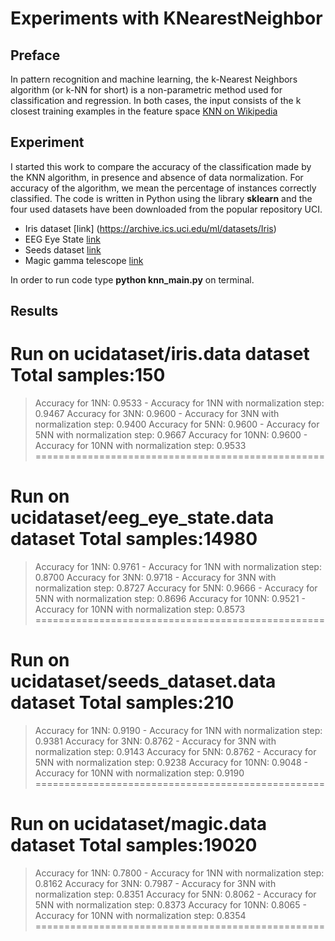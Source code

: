 # Experiments with KNearestNeighbor #

## Preface ##
In pattern recognition and machine learning, the k-Nearest Neighbors algorithm (or k-NN for short) is a non-parametric method used for classification and regression. In both cases, the input consists of the k closest training examples in the feature space
[KNN on Wikipedia](https://en.wikipedia.org/wiki/K-nearest_neighbors_algorithm)

## Experiment ##
I started this work to compare the accuracy of the classification made by the KNN algorithm, in presence and absence of data normalization. For accuracy of the algorithm, we mean the percentage of instances correctly classified.
The code is written in Python using the library **sklearn** and the four used datasets have been downloaded from the popular repository UCI. 
* Iris dataset [link] (https://archive.ics.uci.edu/ml/datasets/Iris)
* EEG Eye State [link](https://archive.ics.uci.edu/ml/datasets/EEG+Eye+State)
* Seeds dataset [link](https://archive.ics.uci.edu/ml/datasets/seeds)
* Magic gamma telescope [link](https://archive.ics.uci.edu/ml/datasets/MAGIC+Gamma+Telescope)

In order to run code type **python knn_main.py** on terminal.

## Results ##

Run on ucidataset/iris.data dataset
Total samples:150
==================================================
> Accuracy for 1NN: 0.9533 - Accuracy for 1NN with normalization step: 0.9467
> Accuracy for 3NN: 0.9600 - Accuracy for 3NN with normalization step: 0.9400
> Accuracy for 5NN: 0.9600 - Accuracy for 5NN with normalization step: 0.9667
> Accuracy for 10NN: 0.9600 - Accuracy for 10NN with normalization step: 0.9533
==================================================

Run on ucidataset/eeg_eye_state.data dataset
Total samples:14980
==================================================
> Accuracy for 1NN: 0.9761 - Accuracy for 1NN with normalization step: 0.8700
> Accuracy for 3NN: 0.9718 - Accuracy for 3NN with normalization step: 0.8727
> Accuracy for 5NN: 0.9666 - Accuracy for 5NN with normalization step: 0.8696
> Accuracy for 10NN: 0.9521 - Accuracy for 10NN with normalization step: 0.8573
==================================================

Run on ucidataset/seeds_dataset.data dataset
Total samples:210
==================================================
> Accuracy for 1NN: 0.9190 - Accuracy for 1NN with normalization step: 0.9381
> Accuracy for 3NN: 0.8762 - Accuracy for 3NN with normalization step: 0.9143
> Accuracy for 5NN: 0.8762 - Accuracy for 5NN with normalization step: 0.9238
> Accuracy for 10NN: 0.9048 - Accuracy for 10NN with normalization step: 0.9190
==================================================

Run on ucidataset/magic.data dataset
Total samples:19020
==================================================
> Accuracy for 1NN: 0.7800 - Accuracy for 1NN with normalization step: 0.8162
> Accuracy for 3NN: 0.7987 - Accuracy for 3NN with normalization step: 0.8351
> Accuracy for 5NN: 0.8062 - Accuracy for 5NN with normalization step: 0.8373
> Accuracy for 10NN: 0.8065 - Accuracy for 10NN with normalization step: 0.8354
==================================================
